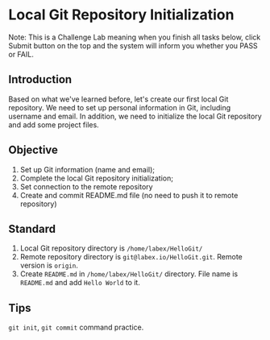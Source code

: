 # Local Git Repository Initialization



Note: This is a Challenge Lab meaning when you finish all tasks below, click Submit button on the top and the system will inform you whether you PASS or FAIL. 



## Introduction

Based on what we've learned before, let's create our first local Git repository. We need to set up personal information in Git, including username and email. In addition, we need to initialize the local Git repository and add some project files.

## Objective

1. Set up Git information (name and email);
2. Complete the local Git repository initialization;
3. Set connection to the remote repository
4. Create and commit README.md file (no need to push it to remote repository)

## Standard

1. Local Git repository directory is `/home/labex/HelloGit/`
2. Remote repository directory is `git@labex.io/HelloGit.git`. Remote version is `origin`.
3. Create `README.md` in `/home/labex/HelloGit/` directory. File name is `README.md` and add `Hello World` to it.

## Tips

`git init`, `git commit` command practice.
